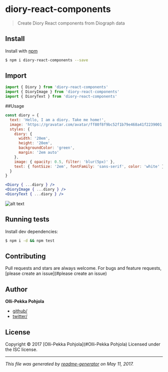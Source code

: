 # diory-react-components

> Create Diory React components from Diograph data

## Install

Install with [npm](https://www.npmjs.com/)

```sh
$ npm i diory-react-components --save
```

## Import

```js
import { Diory } from 'diory-react-components'
import { DioryImage } from 'diory-react-components'
import { DioryText } from 'diory-react-components'

```

##Usage

```js
const diory = {
  text: 'Hello, I am a diory. Take me home!',
  image: 'https://gravatar.com/avatar/ff80f8f9bc52f1b79e468a41f2239001',
  styles: {
    diory: {
      width: '20em',
      height: '20em',
      backgroundColor: 'green',
      margin: '2em auto'
    },
    image: { opacity: 0.5, filter: 'blur(5px)' },
    text: { fontSize: '2em', fontFamily: 'sans-serif', color: 'white' }
  }
}

```


```jsx
<Diory { ...diory } />
<DioryImage { ...diory } />
<DioryText { ...diory } />

```

![alt text](https://raw.githubusercontent.com/opohjola/dioryme/master/example/diory-example.png)


## Running tests

Install dev dependencies:

```sh
$ npm i -d && npm test
```

## Contributing

Pull requests and stars are always welcome. For bugs and feature requests, [please create an issue](#please create an issue)

## Author

**Olli-Pekka Pohjola**

* [github/](https://github.com/)
* [twitter/](http://twitter.com/)

## License

Copyright © 2017 [Olli-Pekka Pohjola](#Olli-Pekka Pohjola)
Licensed under the ISC license.

***

_This file was generated by [readme-generator](https://github.com/jonschlinkert/readme-generator) on May 11, 2017._
